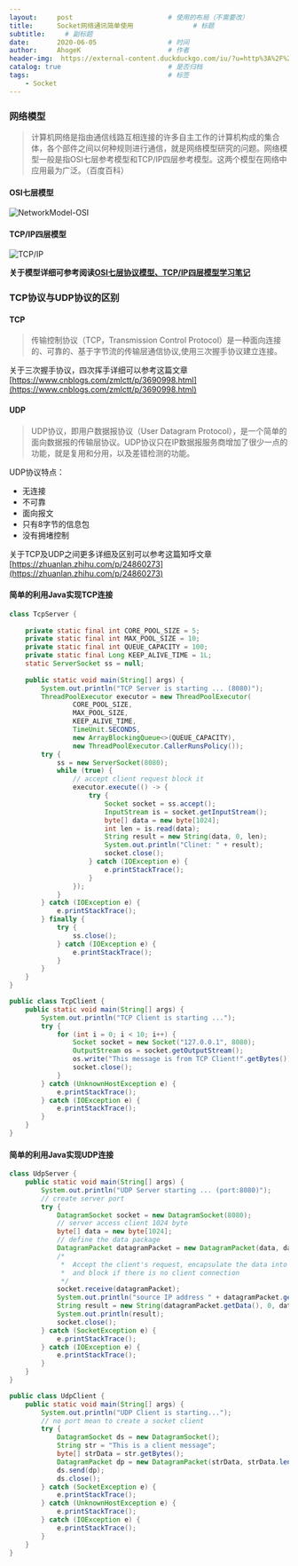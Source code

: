 ```yaml
---
layout:     post                        # 使用的布局（不需要改）
title:      Socket网络通讯简单使用               # 标题
subtitle:     # 副标题
date:       2020-06-05                  # 时间
author:     AhogeK                      # 作者
header-img:  https://external-content.duckduckgo.com/iu/?u=http%3A%2F%2Fi.stack.imgur.com%2FEdv8s.jpg&f=1&nofb=1    # 这篇文章标题背景图片
catalog: true                           # 是否归档
tags:                                   # 标签
    - Socket
---
```

### 网络模型
> 计算机网络是指由通信线路互相连接的许多自主工作的计算机构成的集合体，各个部件之间以何种规则进行通信，就是网络模型研究的问题。网络模型一般是指OSI七层参考模型和TCP/IP四层参考模型。这两个模型在网络中应用最为广泛。（百度百科）


#### OSI七层模型
![NetworkModel-OSI](https://img-blog.csdn.net/20160731161720376)

#### TCP/IP四层模型
![TCP/IP](https://img-blog.csdn.net/20160731161739907)

**关于模型详细可参考阅读[OSI七层协议模型、TCP/IP四层模型学习笔记](https://www.cnblogs.com/Robin-YB/p/6668762.html)**

### TCP协议与UDP协议的区别
#### TCP
> 传输控制协议（TCP，Transmission Control Protocol）是一种面向连接的、可靠的、基于字节流的传输层通信协议,使用三次握手协议建立连接。

关于三次握手协议，四次挥手详细可以参考这篇文章[https://www.cnblogs.com/zmlctt/p/3690998.html](https://www.cnblogs.com/zmlctt/p/3690998.html)

#### UDP
> UDP协议，即用户数据报协议（User Datagram Protocol），是一个简单的面向数据报的传输层协议。UDP协议只在IP数据报服务商增加了很少一点的功能，就是复用和分用，以及差错检测的功能。

UDP协议特点：
* 无连接
* 不可靠
* 面向报文
* 只有8字节的信息包
* 没有拥堵控制

关于TCP及UDP之间更多详细及区别可以参考这篇知呼文章[https://zhuanlan.zhihu.com/p/24860273](https://zhuanlan.zhihu.com/p/24860273)

#### 简单的利用Java实现TCP连接

```java
class TcpServer {
	
    private static final int CORE_POOL_SIZE = 5;
    private static final int MAX_POOL_SIZE = 10;
    private static final int QUEUE_CAPACITY = 100;
    private static final Long KEEP_ALIVE_TIME = 1L;
    static ServerSocket ss = null;
    
	public static void main(String[] args) {
		System.out.println("TCP Server is starting ... (8080)");
		ThreadPoolExecutor executor = new ThreadPoolExecutor(
                CORE_POOL_SIZE,
                MAX_POOL_SIZE,
                KEEP_ALIVE_TIME,
                TimeUnit.SECONDS,
                new ArrayBlockingQueue<>(QUEUE_CAPACITY),
                new ThreadPoolExecutor.CallerRunsPolicy());
		try {
			ss = new ServerSocket(8080);
			while (true) {
				// accept client request block it
				executor.execute(() -> {
					try {
						Socket socket = ss.accept();
						InputStream is = socket.getInputStream();
						byte[] data = new byte[1024];
						int len = is.read(data);
						String result = new String(data, 0, len);
						System.out.println("Clinet: " + result);
						socket.close();
					} catch (IOException e) {
						e.printStackTrace();
					}
				});
			}
		} catch (IOException e) {
			e.printStackTrace();
		} finally {
			try {
				ss.close();
			} catch (IOException e) {
				e.printStackTrace();
			}
		}
	}
}

public class TcpClient {
	public static void main(String[] args) {
		System.out.println("TCP Client is starting ...");
		try {
			for (int i = 0; i < 10; i++) {
				Socket socket = new Socket("127.0.0.1", 8080);
				OutputStream os = socket.getOutputStream();
				os.write("This message is from TCP Client!".getBytes());
				socket.close();
			}
		} catch (UnknownHostException e) {
			e.printStackTrace();
		} catch (IOException e) {
			e.printStackTrace();
		}
	}
}
```

#### 简单的利用Java实现UDP连接

```java
class UdpServer {
	public static void main(String[] args) {
		System.out.println("UDP Server starting ... (port:8080)");
		// create server port
		try {
			DatagramSocket socket = new DatagramSocket(8080);
			// server access client 1024 byte
			byte[] data = new byte[1024];
			// define the data package
			DatagramPacket datagramPacket = new DatagramPacket(data, data.length);
			/*
			 *  Accept the client's request, encapsulate the data into a data packet
			 *  and block if there is no client connection
			 */
			socket.receive(datagramPacket);
			System.out.println("source IP address " + datagramPacket.getAddress() + " port " + datagramPacket.getPort());
			String result = new String(datagramPacket.getData(), 0, datagramPacket.getLength());
			System.out.println(result);
			socket.close();
		} catch (SocketException e) {
			e.printStackTrace();
		} catch (IOException e) {
			e.printStackTrace();
		}
	}
}

public class UdpClient {
	public static void main(String[] args) {
		System.out.println("UDP Client is starting...");
		// no port mean to create a socket client
		try {
			DatagramSocket ds = new DatagramSocket();
			String str = "This is a client message";
			byte[] strData = str.getBytes();
			DatagramPacket dp = new DatagramPacket(strData, strData.length, InetAddress.getByName("127.0.0.1"), 8080);
			ds.send(dp);
			ds.close();
		} catch (SocketException e) {
			e.printStackTrace();
		} catch (UnknownHostException e) {
			e.printStackTrace();
		} catch (IOException e) {
			e.printStackTrace();
		}
	}
}
```